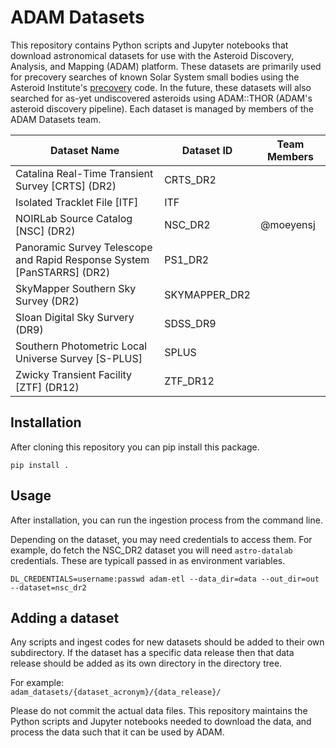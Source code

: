 # ADAM Datasets

This repository contains Python scripts and Jupyter notebooks that download astronomical datasets for use with the Asteroid Discovery, Analysis, and Mapping (ADAM) platform. These datasets are primarily used for precovery searches of known Solar System small bodies using the Asteroid Institute's [precovery](https://github.com/B612-Asteroid-Institute/precovery) code. In the future, these datasets will also searched for as-yet undiscovered asteroids using ADAM::THOR (ADAM's asteroid discovery pipeline). Each dataset is managed by members of the ADAM Datasets team.

| Dataset Name | Dataset ID | Team Members | 
| ----------- | ----------- | ----------- |
| Catalina Real-Time Transient Survey [CRTS] (DR2) | CRTS_DR2 | |
| Isolated Tracklet File [ITF] | ITF |  |
| NOIRLab Source Catalog [NSC] (DR2) | NSC_DR2 | @moeyensj |
| Panoramic Survey Telescope and Rapid Response System [PanSTARRS] (DR2) | PS1_DR2 | |
| SkyMapper Southern Sky Survey (DR2) | SKYMAPPER_DR2 | |
| Sloan Digital Sky Survery (DR9) | SDSS_DR9 | | 
| Southern Photometric Local Universe Survey [S-PLUS] | SPLUS | |
| Zwicky Transient Facility [ZTF] (DR12)| ZTF_DR12 | |

## Installation

After cloning this repository you can pip install this package.

`pip install .`

## Usage
After installation, you can run the ingestion process from the command line.

Depending on the dataset, you may need credentials to access them. For example, do fetch the NSC_DR2 dataset you will need `astro-datalab` credentials. These are typicall passed in as environment variables.

```
DL_CREDENTIALS=username:passwd adam-etl --data_dir=data --out_dir=out --dataset=nsc_dr2
```


## Adding a dataset
Any scripts and ingest codes for new datasets should be added to their own subdirectory. If the dataset has a specific data release then that data release should be added as its own directory in the directory tree. 

For example:  
`adam_datasets/{dataset_acronym}/{data_release}/`

Please do not commit the actual data files. This repository maintains the Python scripts and Jupyter notebooks needed to download the data, and process the data such that it can be used by ADAM.